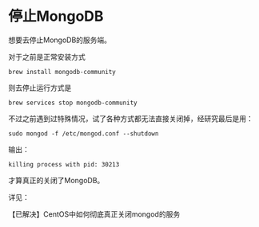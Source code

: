 # 停止MongoDB

想要去停止MongoDB的服务端。

对于之前是正常安装方式

`brew install mongodb-community`

则去停止运行方式是

`brew services stop mongodb-community`

不过之前遇到过特殊情况，试了各种方式都无法直接关闭掉，经研究最后是用：

`sudo mongod -f /etc/mongod.conf --shutdown`

输出：

`killing process with pid: 30213`

才算真正的关闭了MongoDB。

详见：

【已解决】CentOS中如何彻底真正关闭mongod的服务
